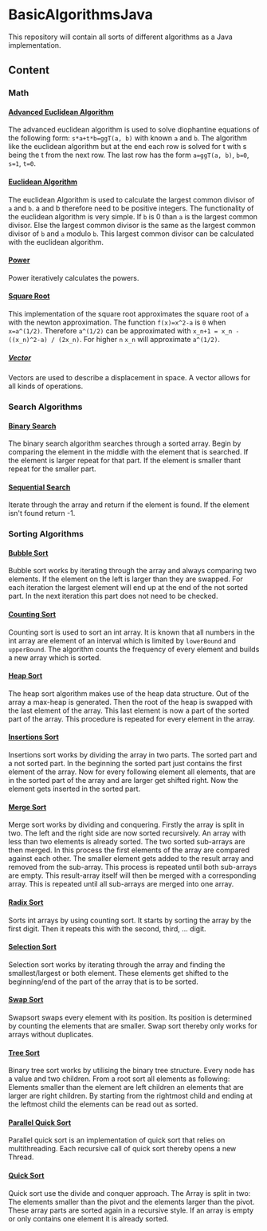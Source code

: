 # BasicAlgorithmsJava
This repository will contain all sorts of different algorithms as a Java implementation.
## Content
### Math
#### [Advanced Euclidean Algorithm](/src/de/termitehuegel/basicAlgorithmsJava/math/numberTheory/AdvancedEuclideanAlgorithm.java)
The advanced euclidean algorithm is used to solve diophantine equations of the following form: `s*a+t*b=ggT(a, b)` with known `a` and `b`. The algorithm like the euclidean algorithm but at the end each row is solved for t with s being the t from the next row. The last row has the form `a=ggT(a, b)`, `b=0`, `s=1`, `t=0`.
#### [Euclidean Algorithm](/src/de/termitehuegel/basicAlgorithmsJava/math/numberTheory/EuclideanAlgorithm.java)
The euclidean Algorithm is used to calculate the largest common divisor of `a` and `b`. a and b therefore need to be positive integers. The functionality of the euclidean algorithm is very simple. If `b` is 0 than `a` is the largest common divisor. Else the largest common divisor is the same as the largest common divisor of `b` and `a` modulo `b`. This largest common divisor can be calculated with the euclidean algorithm.
#### [Power](/src/de/termitehuegel/basicAlgorithmsJava/math/basic/Power.java)
Power iteratively calculates the powers.
#### [Square Root](/src/de/termitehuegel/basicAlgorithmsJava/math/basic/SquareRoot.java)
This implementation of the square root approximates the square root of `a` with the newton approximation. The function `f(x)=x^2-a` is `0` when `x=a^(1/2)`. Therefore `a^(1/2)` can be approximated with `x_n+1 = x_n - ((x_n)^2-a) / (2x_n)`. For higher `n` `x_n` will approximate `a^(1/2)`.
##### [Vector](/src/de/termitehuegel/basicAlgorithmsJava/math/geometry/Vector.java)
Vectors are used to describe a displacement in space. A vector allows for all kinds of operations.
### Search Algorithms
#### [Binary Search](/src/de/termitehuegel/basicAlgorithmsJava/array/search/BinarySearch.java)
The binary search algorithm searches through a sorted array. Begin by comparing the element in the middle with the element that is searched. If the element is larger repeat for that part. If the element is smaller thant repeat for the smaller part.
#### [Sequential Search](/src/de/termitehuegel/basicAlgorithmsJava/array/search/SequentialSearch.java)
Iterate through the array and return if the element is found. If the element isn't found return -1.
### Sorting Algorithms
#### [Bubble Sort](/src/de/termitehuegel/basicAlgorithmsJava/array/sort/Bubblesort.java)
Bubble sort works by iterating through the array and always comparing two elements. If the element on the left is larger than they are swapped. For each iteration the largest element will end up at the end of the not sorted part. In the next iteration this part does not need to be checked.
#### [Counting Sort](/src/de/termitehuegel/basicAlgorithmsJava/array/sort/Countingsort.java)
Counting sort is used to sort an int array. It is known that all numbers in the int array are element of an interval which is limited by `lowerBound` and `upperBound`. The algorithm counts the frequency of every element and builds a new array which is sorted.
#### [Heap Sort](/src/de/termitehuegel/basicAlgorithmsJava/array/sort/Heapsort.java)
The heap sort algorithm makes use of the heap data structure. Out of the array a max-heap is generated. Then the root of the heap is swapped with the last element of the array. This last element is now a part of the sorted part of the array. This procedure is repeated for every element in the array.
#### [Insertions Sort](/src/de/termitehuegel/basicAlgorithmsJava/array/sort/Insertionsort.java)
Insertions sort works by dividing the array in two parts. The sorted part and a not sorted part. In the beginning the sorted part just contains the first element of the array. Now for every following element all elements, that are in the sorted part of the array and are larger get shifted right. Now the element gets inserted in the sorted part.
#### [Merge Sort](/src/de/termitehuegel/basicAlgorithmsJava/array/sort/Mergesort.java)
Merge sort works by dividing and conquering. Firstly the array is split in two. The left and the right side are now sorted recursively. An array with less than two elements is already sorted. The two sorted sub-arrays are then merged. In this process the first elements of the array are compared against each other. The smaller element gets added to the result array and removed from the sub-array. This process is repeated until both sub-arrays are empty. This result-array itself will then be merged with a corresponding array. This is repeated until all sub-arrays are merged into one array.
#### [Radix Sort](/src/de/termitehuegel/basicAlgorithmsJava/array/sort/Radixsort.java)
Sorts int arrays by using counting sort. It starts by sorting the array by the first digit. Then it repeats this with the second, third, ... digit.
#### [Selection Sort](/src/de/termitehuegel/basicAlgorithmsJava/array/sort/Selectionsort.java)
Selection sort works by iterating through the array and finding the smallest/largest or both element. These elements get shifted to the beginning/end of the part of the array that is to be sorted.
#### [Swap Sort](/src/de/termitehuegel/basicAlgorithmsJava/array/sort/Swapsort.java)
Swapsort swaps every element with its position. Its position is determined by counting the elements that are smaller. Swap sort thereby only works for arrays without duplicates.
#### [Tree Sort](/src/de/termitehuegel/basicAlgorithmsJava/array/sort/BinaryTreeSort.java)
Binary tree sort works by utilising the binary tree structure. Every node has a value and two children. From a root sort all elements as following: Elements smaller than the element are left children an elements that are larger are right children. By starting from the rightmost child and ending at the leftmost child the elements can be read out as sorted.
#### [Parallel Quick Sort](/src/de/termitehuegel/basicAlgorithmsJava/array/sort/ParallelQuicksort.java)
Parallel quick sort is an implementation of quick sort that relies on multithreading. Each recursive call of quick sort thereby opens a new Thread.
#### [Quick Sort](/src/de/termitehuegel/basicAlgorithmsJava/array/sort/Quicksort.java)
Quick sort use the divide and conquer approach. The Array is split in two: The elements smaller than the pivot and the elements larger than the pivot. These array parts are sorted again in a recursive style. If an array is empty or only contains one element it is already sorted.